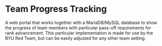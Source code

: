 # Team Progress Tracking
A web portal that works together with a MariaDB/MySQL database to show the progress of team members with particular pass-off requirements for rank advancement. This particular implementation is made for use by the BYU Red Team, but can be easily adjusted for any other team setting.
